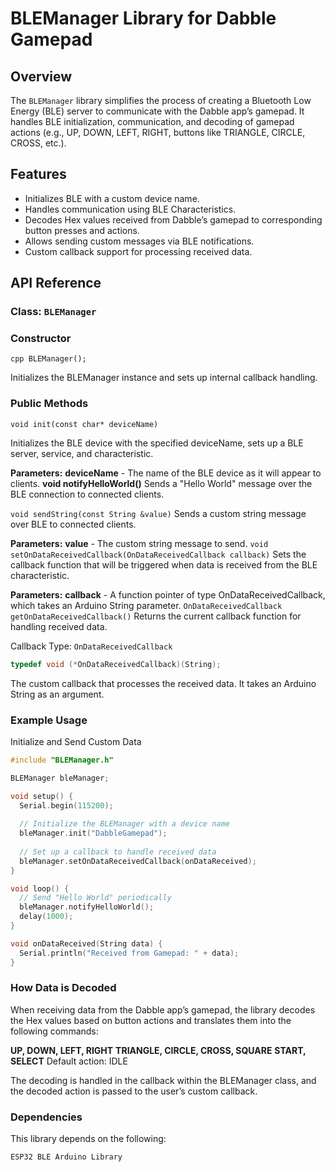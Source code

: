 # BLEManager Library for Dabble Gamepad

## Overview
The `BLEManager` library simplifies the process of creating a Bluetooth Low Energy (BLE) server to communicate with the Dabble app’s gamepad. It handles BLE initialization, communication, and decoding of gamepad actions (e.g., UP, DOWN, LEFT, RIGHT, buttons like TRIANGLE, CIRCLE, CROSS, etc.).

## Features
- Initializes BLE with a custom device name.
- Handles communication using BLE Characteristics.
- Decodes Hex values received from Dabble’s gamepad to corresponding button presses and actions.
- Allows sending custom messages via BLE notifications.
- Custom callback support for processing received data.

## API Reference

### Class: `BLEManager`

### Constructor
`cpp
BLEManager();
`

Initializes the BLEManager instance and sets up internal callback handling.

### Public Methods
`void init(const char* deviceName)`

Initializes the BLE device with the specified deviceName, sets up a BLE server, service, and characteristic.

**Parameters:**
**deviceName** - The name of the BLE device as it will appear to clients.
**void notifyHelloWorld()**
Sends a "Hello World" message over the BLE connection to connected clients.

`void sendString(const String &value)`
Sends a custom string message over BLE to connected clients.

**Parameters:**
**value** - The custom string message to send.
`void setOnDataReceivedCallback(OnDataReceivedCallback callback)`
Sets the callback function that will be triggered when data is received from the BLE characteristic.

**Parameters:**
**callback** - A function pointer of type OnDataReceivedCallback, which takes an Arduino String parameter.
`OnDataReceivedCallback getOnDataReceivedCallback()`
Returns the current callback function for handling received data.

Callback Type: `OnDataReceivedCallback`
```cpp
typedef void (*OnDataReceivedCallback)(String);
```
The custom callback that processes the received data. It takes an Arduino String as an argument.

### Example Usage
Initialize and Send Custom Data
```cpp
#include "BLEManager.h"

BLEManager bleManager;

void setup() {
  Serial.begin(115200);
  
  // Initialize the BLEManager with a device name
  bleManager.init("DabbleGamepad");
  
  // Set up a callback to handle received data
  bleManager.setOnDataReceivedCallback(onDataReceived);
}

void loop() {
  // Send "Hello World" periodically
  bleManager.notifyHelloWorld();
  delay(1000);
}

void onDataReceived(String data) {
  Serial.println("Received from Gamepad: " + data);
}
```
### How Data is Decoded
When receiving data from the Dabble app’s gamepad, the library decodes the Hex values based on button actions and translates them into the following commands:

**UP, DOWN, LEFT, RIGHT**
**TRIANGLE, CIRCLE, CROSS, SQUARE**
**START, SELECT**
Default action: IDLE

The decoding is handled in the callback within the BLEManager class, and the decoded action is passed to the user’s custom callback.

### Dependencies
This library depends on the following:

`ESP32 BLE Arduino Library`
